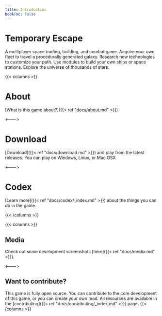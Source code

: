 ```yaml
---
title: Introduction
bookToc: false
---
```


# Temporary Escape

A multiplayer space trading, building, and combat game. Acquire your own fleet to travel a procedurally generated
galaxy. Research new technologies to customize your path. Use modules to build your own ships or space stations. Explore
the universe of thousands of stars.

{{< columns >}}

# About

[What is this game about?]({{< ref "docs/about.md" >}})

<--->

# Download

[Download]({{< ref "docs/download.md" >}}) and play from the latest releases. You can play on Windows, Linux, or Mac
OSX.

<--->

# Codex

[Learn more]({{< ref "docs/codex/_index.md" >}}) about the things you can do in the game.

{{< /columns >}}

{{< columns >}}

## Media

Check out some development screenshots [here]({{< ref "docs/media.md" >}}).

<--->

## Want to contribute?

This game is fully open source. You can contribute to the core development of this game, or you can create your own mod.
All resources are available in the [contributing]({{< ref "docs/contributing/_index.md" >}}) page.
{{< /columns >}}

